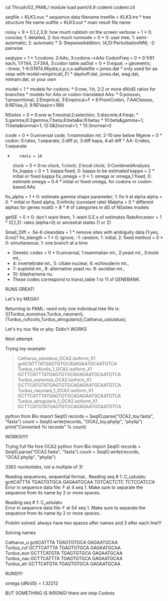 cd Thrush/02_PAML/
module load paml/4.9
codeml codeml.ctl


seqfile = KLK3.nuc * sequence data filename
treefile = KLK3.tre      * tree structure file name
outfile = KLK3.out           * main result file name

  noisy = 9  * 0,1,2,3,9: how much rubbish on the screen
verbose = 1  * 0: concise; 1: detailed, 2: too much
runmode = 0  * 0: user tree;  1: semi-automatic;  2: automatic
             * 3: StepwiseAddition; (4,5):PerturbationNNI; -2: pairwise

seqtype = 1  * 1:codons; 2:AAs; 3:codons-->AAs
CodonFreq = 0  * 0:1/61 each, 1:F1X4, 2:F3X4, 3:codon table
 aaDist = 0  * 0:equal, +:geometric; -:linear, 1-6:G1974,Miyata,c,p,v,a
aaRatefile = jones.dat  * only used for aa seqs with model=empirical(_F)
             * dayhoff.dat, jones.dat, wag.dat, mtmam.dat, or your own

  model = 1
             * models for codons:
                 * 0:one, 1:b, 2:2 or more dN/dS ratios for branches
             * models for AAs or codon-translated AAs:
                 * 0:poisson, 1:proportional, 2:Empirical, 3:Empirical+F
                 * 6:FromCodon, 7:AAClasses, 8:REVaa_0, 9:REVaa(nr=189)

NSsites = 0  * 0:one w;1:neutral;2:selection; 3:discrete;4:freqs;
             * 5:gamma;6:2gamma;7:beta;8:beta&w;9:beta&gamma;
             * 10:beta&gamma+1; 11:beta&normal>1; 12:0&2normal>1;
             * 13:3normal>0

  icode = 0  * 0:universal code; 1:mammalian mt; 2-10:see below
  Mgene = 0
             * codon: 0:rates, 1:separate; 2:diff pi, 3:diff kapa, 4:all diff
             * AA: 0:rates, 1:separate

*        ndata = 10
  clock = 0   * 0:no clock, 1:clock; 2:local clock; 3:CombinedAnalysis
fix_kappa = 0  * 1: kappa fixed, 0: kappa to be estimated
  kappa = 2  * initial or fixed kappa
fix_omega = 0  * 1: omega or omega_1 fixed, 0: estimate
  omega = 0.4 * initial or fixed omega, for codons or codon-based AAs

fix_alpha = 1  * 0: estimate gamma shape parameter; 1: fix it at alpha
  alpha = 0. * initial or fixed alpha, 0:infinity (constant rate)
 Malpha = 0  * different alphas for genes
  ncatG = 8  * # of categories in dG of NSsites models

  getSE = 0  * 0: don't want them, 1: want S.E.s of estimates
RateAncestor = 1  * (0,1,2): rates (alpha>0) or ancestral states (1 or 2)

Small_Diff = .5e-6
cleandata = 1  * remove sites with ambiguity data (1:yes, 0:no)?
fix_blength = 1  * 0: ignore, -1: random, 1: initial, 2: fixed
  method = 0   * 0: simultaneous; 1: one branch at a time


* Genetic codes = 0 * 0:universal, 1:mammalian mt., 2:yeast mt., 3:mold mt.,
* 4: invertebrate mt., 5: ciliate nuclear, 6: echinoderm mt.,
* 7: euplotid mt., 8: alternative yeast nu. 9: ascidian mt.,
* 10: blepharisma nu.
* These codes correspond to transl_table 1 to 11 of GENEBANK.


RUNS GREAT!

Let's try MEGA!!

Returning to PAML:
need only one individual
tree file is:
(((Turdus_eunomus,Turdus_naumani),(Turdus_ruficolis,Turdus_atrogularis)),Catharus_ustulatus);

Let's try nuc file or phy:
Didin't WORKS

Next attempt:

Trying toy example:
>Catharus_ustulatus_OCA2.isoform_X1
gcttCATTTATGAGTGTGCAGAGAATGCAATGTCA
>Turdus_ruficolis_1_OCA2.isoform_X1
GCTTCATTTATGAGTGTGCAGAGAATGCAATGTCA
>Turdus_eunomus_OCA2.isoform_X1
GCTTCATGTATGAGTGTGCAGAGAATGCAATGTCA
>Turdus_naumani_1_OCA2.isoform_X1
GCTTCATTTATGAGTGTGCAGAGAATGCAATGTCA
>Turdus_atrogularis_1_OCA2.isoform_X1
GCTTCATGTATGAGTGTGCAGAGAATGCAATGTCA

python
from Bio import SeqIO
records = SeqIO.parse("OCA2_toy.fasta", "fasta")
count = SeqIO.write(records, "OCA2_toy.phylip", "phylip")
print("Converted %i records" % count)

WORKS!!!!!

Trying full file fore OCA2
python
from Bio import SeqIO
records = SeqIO.parse("OCA2.fasta", "fasta")
count = SeqIO.write(records, "OCA2.phylip", "phylip")

3362 nucleotides, not a multiple of 3!


Reading sequences, sequential format..
Reading seq # 1: C_ustulatu gcttCATTTA TGAGTGTGCA GAGAATGCAA TGTCACTCTC TCTCCATCCA       
Error in sequence data file: F at 4 seq 1.
Make sure to separate the sequence from its name by 2 or more spaces.

Reading seq # 1: C_ustulatu       
Error in sequence data file: F at 54 seq 1.
Make sure to separate the sequence from its name by 2 or more spaces.

Problm solved: always have two spaces after names and 3 after each line!!!

Solving names


Catharus_u  gcttCATTTA TGAGTGTGCA GAGAATGCAA   
Turdus_ruf  GCTTCATTTA TGAGTGTGCA GAGAATGCAA   
Turdus_eun  GCTTCATGTA TGAGTGTGCA GAGAATGCAA   
Turdus_nau  GCTTCATTTA TGAGTGTGCA GAGAATGCAA   
Turdus_atr  GCTTCATGTA TGAGTGTGCA GAGAATGCAA


RUNS!!!!


omega (dN/dS) =  1.32212

BUT SOMETHING IS WRONG! there are stop Codons

